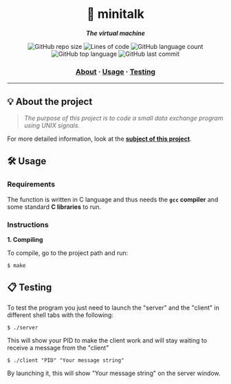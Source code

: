 <h1 align="center">
	💬 minitalk
</h1>

<p align="center">
	<b><i>The virtual machine</i></b><br>
</p>

<p align="center">
	<img alt="GitHub repo size" src="https://img.shields.io/github/repo-size/brook5407/42KL-Minitalk">
	<img alt="Lines of code" src="https://img.shields.io/tokei/lines/github/brook5407/42KL-Minitalk">
	<img alt="GitHub language count" src="https://img.shields.io/github/languages/count/brook5407/42KL-Minitalk">
	<img alt="GitHub top language" src="https://img.shields.io/github/languages/top/brook5407/42KL-Minitalk">
	<img alt="GitHub last commit" src="https://img.shields.io/github/last-commit/brook5407/42KL-Minitalk">
</p>

<h3 align="center">
	<a href="#%EF%B8%8F-about">About</a>
	<span> · </span>
	<a href="#%EF%B8%8F-usage">Usage</a>
	<span> · </span>
	<a href="#-testing">Testing</a>
</h3>

---

## 💡 About the project

> _The purpose of this project is to code a small data exchange program using
UNIX signals._


For more detailed information, look at the [**subject of this project**](https://github.com/Surfi89/42cursus/tree/main/Subject%20PDFs).


## 🛠️ Usage

### Requirements

The function is written in C language and thus needs the **`gcc` compiler** and some standard **C libraries** to run.

### Instructions

**1. Compiling**

To compile, go to the project path and run:

```shell
$ make
```

## 📋 Testing

To test the program you just need to launch the "server" and the "client" in different shell tabs with the following:

```shell
$ ./server
```

This will show your PID to make the client work and will stay waiting to receive a message from the "client"

```shell
$ ./client "PID" "Your message string"
```

By launching it, this will show "Your message string" on the server window.
